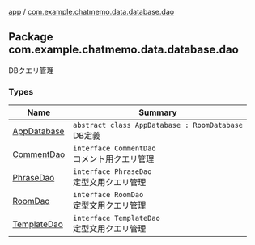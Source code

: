 [app](../index.md) / [com.example.chatmemo.data.database.dao](./index.md)

## Package com.example.chatmemo.data.database.dao

DBクエリ管理

### Types

| Name | Summary |
|---|---|
| [AppDatabase](-app-database/index.md) | `abstract class AppDatabase : RoomDatabase`<br>DB定義 |
| [CommentDao](-comment-dao/index.md) | `interface CommentDao`<br>コメント用クエリ管理 |
| [PhraseDao](-phrase-dao/index.md) | `interface PhraseDao`<br>定型文用クエリ管理 |
| [RoomDao](-room-dao/index.md) | `interface RoomDao`<br>定型文用クエリ管理 |
| [TemplateDao](-template-dao/index.md) | `interface TemplateDao`<br>定型文用クエリ管理 |
